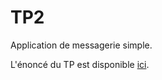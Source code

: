 # TP2

Application de messagerie simple.

L'énoncé du TP est disponible [ici](https://github.com/coderunner/INF5190/blob/main/tp/tp2/tp2-spring.pdf).
